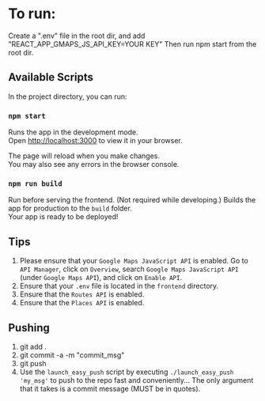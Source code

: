 # To run:

Create a ".env" file in the root dir, and add "REACT_APP_GMAPS_JS_API_KEY=YOUR KEY"
Then run npm start from the root dir.

## Available Scripts

In the project directory, you can run:

### `npm start`

Runs the app in the development mode.\
Open [http://localhost:3000](http://localhost:3000) to view it in your browser.

The page will reload when you make changes.\
You may also see any errors in the browser console.

### `npm run build`

Run before serving the frontend. (Not required while developing.)
Builds the app for production to the `build` folder.\
Your app is ready to be deployed!

## Tips
1) Please ensure that your `Google Maps JavaScript API` is enabled. Go to `API Manager`, click on `Overview`, search `Google Maps JavaScript API` (under `Google Maps API`), and click on `Enable API`.
2) Ensure that your `.env` file is located in the `frontend` directory.
3) Ensure that the `Routes API` is enabled.
4) Ensure that the `Places API` is enabled.

## Pushing
1) git add .
2) git commit -a -m "commit_msg"
3) git push
4) Use the `launch_easy_push` script by executing `./launch_easy_push 'my_msg'` to push to the repo fast and conveniently... The only argument that it takes is a commit message (MUST be in quotes).
